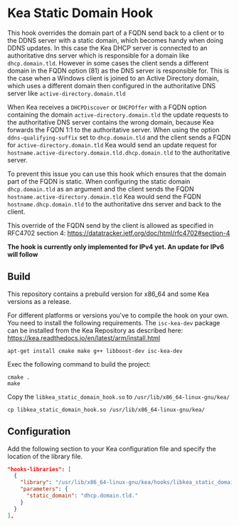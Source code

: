 # Kea Static Domain Hook
This hook overrides the domain part of a FQDN send back to a client or to the DDNS server with a static domain, which
becomes handy when doing DDNS updates. In this case the Kea DHCP server is connected to an authoritative dns server
which is responsible for a domain like `dhcp.domain.tld`. However in some cases the client sends a different domain in
the FQDN option (81) as the DNS server is responsible for. This is the case when a Windows client is joined to an Active
Directory domain, which uses a different domain then configured in the authoritative DNS server
like `active-directory.domain.tld`

When Kea receives a `DHCPDiscover` or `DHCPOffer` with a FQDN option containing the domain `active-directory.domain.tld`
the update requests to the authoritative DNS server contains the wrong domain, because Kea forwards the FQDN 1:1 to the
authoritative server. When using the option `ddns-qualifying-suffix` set to `dhcp.domain.tld` and the client sends a
FQDN for `active-directory.domain.tld` Kea would send an update request
for `hostname.active-directory.domain.tld.dhcp.domain.tld` to the authoritative server.

To prevent this issue you can use this hook which ensures that the domain part of the FQDN is static. When configuring
the static domain `dhcp.domain.tld` as an argument and the client sends the FQDN `hostname.active-directory.domain.tld`
Kea would send the FQDN `hostname.dhcp.domain.tld` to the authoritative dns server and back to the client.

This override of the FQDN send by the client is allowed as specified in RFC4702 section 4: https://datatracker.ietf.org/doc/html/rfc4702#section-4

**The hook is currently only implemented for IPv4 yet. An update for IPv6 will follow**

## Build
This repository contains a prebuild version for x86_64 and some Kea versions as a release.

For different platforms or versions you've to compile the hook on your own.
 You need to install the following requirements. The `isc-kea-dev` package can be installed from the Kea Repository as described here: https://kea.readthedocs.io/en/latest/arm/install.html 
```
apt-get install cmake make g++ libboost-dev isc-kea-dev
```
Exec the following command to build the project:
```shell
cmake .
make
```

Copy the `libkea_static_domain_hook.so` to `/usr/lib/x86_64-linux-gnu/kea/`
```shell
cp libkea_static_domain_hook.so /usr/lib/x86_64-linux-gnu/kea/
```

## Configuration
Add the following section to your Kea configuration file and specify the location of the library file.
```json
"hooks-libraries": [
  {
    "library": "/usr/lib/x86_64-linux-gnu/kea/hooks/libkea_static_domain_hook.so",
    "parameters": {
      "static_domain": "dhcp.domain.tld."
    }
  }
],
```